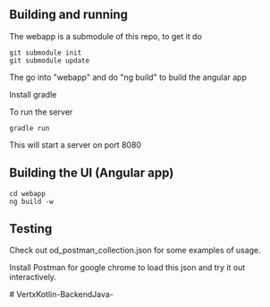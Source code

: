 
## Building and running 


The webapp is a submodule of this repo, to get it do

    git submodule init
    git submodule update

The go into "webapp" and do "ng build" to build the angular app

Install gradle

To run the server

    gradle run

This will start a server on port 8080


## Building the UI (Angular app)

    cd webapp
    ng build -w
    
## Testing 

Check out od_postman_collection.json for some examples of usage.

Install Postman for google chrome to load this json and try it out interactively.


#   V e r t x K o t l i n - B a c k e n d J a v a -  
 